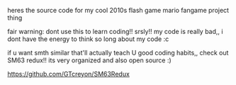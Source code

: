 heres the source code for my cool 2010s flash game mario fangame project thing

fair warning: dont use this to learn coding!! srsly!! my code is really bad,, i dont have the energy to think so long about my code :c

if u want smth similar that'll actually teach U good coding habits,, check out SM63 redux!! its very organized and also open source :)

https://github.com/GTcreyon/SM63Redux
